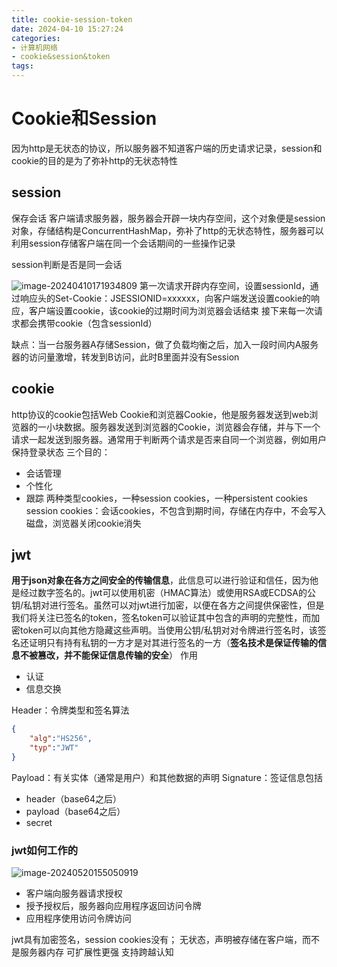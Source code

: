 ```yaml
---
title: cookie-session-token
date: 2024-04-10 15:27:24
categories:
- 计算机网络
- cookie&session&token
tags:
---
```


# Cookie和Session
因为http是无状态的协议，所以服务器不知道客户端的历史请求记录，session和cookie的目的是为了弥补http的无状态特性

## session
保存会话
客户端请求服务器，服务器会开辟一块内存空间，这个对象便是session对象，存储结构是ConcurrentHashMap，弥补了http的无状态特性，服务器可以利用session存储客户端在同一个会话期间的一些操作记录

session判断是否是同一会话

![image-20240410171934809](https://web-mhe.oss-cn-beijing.aliyuncs.com/hexo/image-20240410171934809.png)
第一次请求开辟内存空间，设置sessionId，通过响应头的Set-Cookie：JSESSIONID=xxxxxx，向客户端发送设置cookie的响应，客户端设置cookie，该cookie的过期时间为浏览器会话结束
接下来每一次请求都会携带cookie（包含sessionId）

缺点：当一台服务器A存储Session，做了负载均衡之后，加入一段时间内A服务器的访问量激增，转发到B访问，此时B里面并没有Session
## cookie
http协议的cookie包括Web Cookie和浏览器Cookie，他是服务器发送到web浏览器的一小块数据。服务器发送到浏览器的Cookie，浏览器会存储，并与下一个请求一起发送到服务器。通常用于判断两个请求是否来自同一个浏览器，例如用户保持登录状态
三个目的：
- 会话管理
- 个性化
- 跟踪
两种类型cookies，一种session cookies，一种persistent cookies
session cookies：会话cookies，不包含到期时间，存储在内存中，不会写入磁盘，浏览器关闭cookie消失

## jwt
**用于json对象在各方之间安全的传输信息**，此信息可以进行验证和信任，因为他是经过数字签名的。jwt可以使用机密（HMAC算法）或使用RSA或ECDSA的公钥/私钥对进行签名。虽然可以对jwt进行加密，以便在各方之间提供保密性，但是我们将关注已签名的token，签名token可以验证其中包含的声明的完整性，而加密token可以向其他方隐藏这些声明。当使用公钥/私钥对对令牌进行签名时，该签名还证明只有持有私钥的一方才是对其进行签名的一方（**签名技术是保证传输的信息不被篡改，并不能保证信息传输的安全**）
作用
- 认证
- 信息交换

Header：令牌类型和签名算法
```json
{
	"alg":"HS256",
	"typ":"JWT"
}
```
Payload：有关实体（通常是用户）和其他数据的声明
Signature：签证信息包括
- header（base64之后）
- payload（base64之后）
- secret

### jwt如何工作的

![image-20240520155050919](https://web-mhe.oss-cn-beijing.aliyuncs.com/hexo/image-20240520155050919.png)
- 客户端向服务器请求授权
- 授予授权后，服务器向应用程序返回访问令牌
- 应用程序使用访问令牌访问

jwt具有加密签名，session cookies没有；
无状态，声明被存储在客户端，而不是服务器内存
可扩展性更强
支持跨越认知